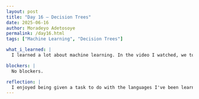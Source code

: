 ```yaml
---
layout: post
title: "Day 16 – Decision Trees"
date: 2025-06-16
author: Moradeyo Adetosoye
permalink: /day16.html
tags: ["Machine Learning", "Decision Trees"]

what_i_learned: |
  I learned a lot about machine learning. In the video I watched, we took a break from the coding aspect to learn more about what machine learning itself is. I learned about the different types (supervised, unsupervised, semi-supervised, and reinforcement learning), and the subsets of some of the types, such as classification and regression.

blockers: |
  No blockers.

reflection: |
  I enjoyed being given a task to do with the languages I've been learning. It was a nice change of pace from just learning to applying. So far R hasn't been so difficult, so it hasn't been so bad either. We'll be starting to work with more data sets next week so that's also a bit exciting.
---
```

